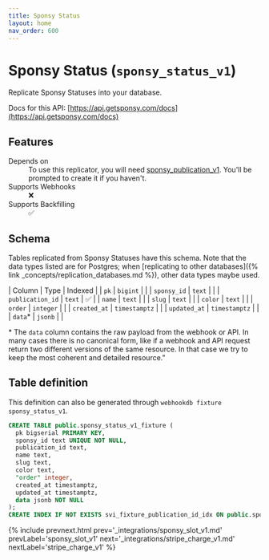 ```yaml
---
title: Sponsy Status
layout: home
nav_order: 600
---
```


# Sponsy Status (`sponsy_status_v1`)

Replicate Sponsy Statuses into your database.

Docs for this API: [https://api.getsponsy.com/docs](https://api.getsponsy.com/docs)

## Features

<dl>
<dt>Depends on</dt>
<dd>To use this replicator, you will need <a href="{% link _integrations/sponsy_publication_v1.md %}">sponsy_publication_v1</a>. You'll be prompted to create it if you haven't.</dd>

<dt>Supports Webhooks</dt>
<dd>❌</dd>
<dt>Supports Backfilling</dt>
<dd>✅</dd>

</dl>

## Schema

Tables replicated from Sponsy Statuses have this schema.
Note that the data types listed are for Postgres;
when [replicating to other databases]({% link _concepts/replication_databases.md %}),
other data types maybe used.

| Column | Type | Indexed |
| `pk` | `bigint` |  |
| `sponsy_id` | `text` |  |
| `publication_id` | `text` | ✅ |
| `name` | `text` |  |
| `slug` | `text` |  |
| `color` | `text` |  |
| `order` | `integer` |  |
| `created_at` | `timestamptz` |  |
| `updated_at` | `timestamptz` |  |
| `data`* | `jsonb` |  |

<span class="fs-3">* The `data` column contains the raw payload from the webhook or API.
In many cases there is no canonical form, like if a webhook and API request return
two different versions of the same resource.
In that case we try to keep the most coherent and detailed resource."</span>

## Table definition

This definition can also be generated through `webhookdb fixture sponsy_status_v1`.

```sql
CREATE TABLE public.sponsy_status_v1_fixture (
  pk bigserial PRIMARY KEY,
  sponsy_id text UNIQUE NOT NULL,
  publication_id text,
  name text,
  slug text,
  color text,
  "order" integer,
  created_at timestamptz,
  updated_at timestamptz,
  data jsonb NOT NULL
);
CREATE INDEX IF NOT EXISTS svi_fixture_publication_id_idx ON public.sponsy_status_v1_fixture (publication_id);
```

{% include prevnext.html prev='_integrations/sponsy_slot_v1.md' prevLabel='sponsy_slot_v1' next='_integrations/stripe_charge_v1.md' nextLabel='stripe_charge_v1' %}
